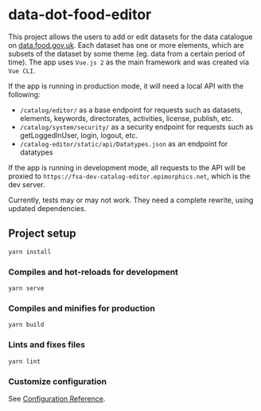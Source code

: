 # data-dot-food-editor

This project allows the users to add or edit datasets for the data catalogue on [data.food.gov.uk](https://data.food.gov.uk/catalog). Each dataset has one or more elements, which are subsets of the dataset by some theme (eg. data from a certain period of time). The app uses `Vue.js 2` as the main framework and was created via `Vue CLI`.

If the app is running in production mode, it will need a local API with the following:
- `/catalog/editor/` as a base endpoint for requests such as datasets, elements, keywords, directorates, activities, license, publish, etc.
- `/catalog/system/security/` as a security endpoint for requests such as getLoggedInUser, login, logout, etc.
- `/catalog-editor/static/api/Datatypes.json` as an endpoint for datatypes

If the app is running in development mode, all requests to the API will be proxied to `https://fsa-dev-catalog-editor.epimorphics.net`, which is the dev server.

Currently, tests may or may not work. They need a complete rewrite, using updated dependencies.

## Project setup
```
yarn install
```

### Compiles and hot-reloads for development
```
yarn serve
```

### Compiles and minifies for production
```
yarn build
```

### Lints and fixes files
```
yarn lint
```

### Customize configuration
See [Configuration Reference](https://cli.vuejs.org/config/).
